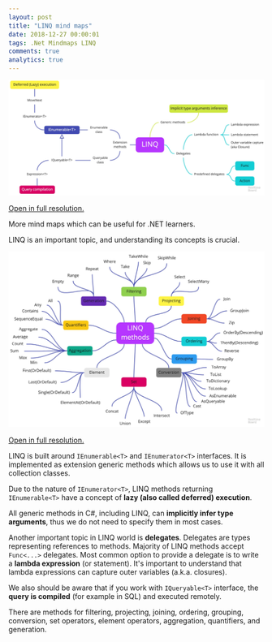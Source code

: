 ```yaml
---
layout: post
title: "LINQ mind maps"
date: 2018-12-27 00:00:01
tags: .Net Mindmaps LINQ
comments: true
analytics: true
---
```


<img src='/public/images/mindmaps/LINQ.jpg' alt="dot net .net linq mind map mindmap"/>

[Open in full resolution.](/public/images/mindmaps/LINQ.jpg)

More mind maps which can be useful for .NET learners.

LINQ is an important topic, and understanding its concepts is crucial.

<img src='/public/images/mindmaps/linqMethods.jpg' alt="dot net .net linq methods mind map mindmap"/>

[Open in full resolution.](/public/images/mindmaps/linqMethods.jpg)

LINQ is built around `IEnumerable<T>` and `IEnumerator<T>` interfaces.
It is implemented as extension generic methods which allows us to use it
with all collection classes.
<br>

Due to the nature of `IEnumerator<T>`, LINQ methods returning `IEnumerable<T>` have a concept of **lazy (also called deferred) execution**.

All generic methods in C#, including LINQ, can **implicitly infer type arguments**,
thus we do not need to specify them in most cases.

Another important topic in LINQ world is **delegates**. Delegates are types representing references to methods. Majority of LINQ methods accept `Func<...>` delegates.
Most common option to provide a delegate is to write a **lambda expression** (or statement).
It's important to understand that lambda expressions can capture outer variables (a.k.a. closures).

We also should be aware that if you work with `IQueryable<T>` interface, the **query is compiled** (for example in SQL) and executed remotely.

There are methods for filtering, projecting, joining, ordering, grouping, conversion, set operators, element operators, aggregation, quantifiers, and generation.
